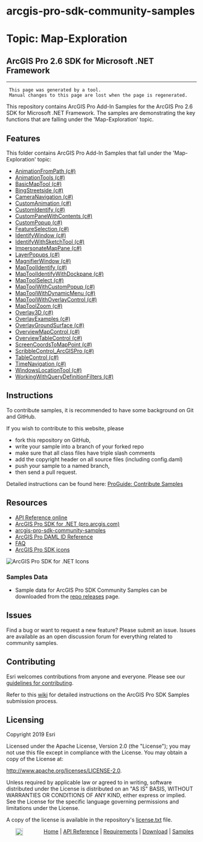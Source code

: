 # arcgis-pro-sdk-community-samples
# Topic: Map-Exploration
## ArcGIS Pro 2.6 SDK for Microsoft .NET Framework 

----------
     This page was generated by a tool.
     Manual changes to this page are lost when the page is regenerated.

This repository contains ArcGIS Pro Add-In Samples for the ArcGIS Pro 2.6 SDK for Microsoft .NET Framework.  The samples are demonstrating the key functions that are falling under the 'Map-Exploration' topic.  


## Features

This folder contains ArcGIS Pro Add-In Samples that fall under the 'Map-Exploration' topic:

* [AnimationFromPath (c#)](../../../tree/master/Map-Exploration/AnimationFromPath)  
* [AnimationTools (c#)](../../../tree/master/Map-Exploration/AnimationTools)  
* [BasicMapTool (c#)](../../../tree/master/Map-Exploration/BasicMapTool)  
* [BingStreetside (c#)](../../../tree/master/Map-Exploration/BingStreetside)  
* [CameraNavigation (c#)](../../../tree/master/Map-Exploration/CameraNavigation)  
* [CustomAnimation (c#)](../../../tree/master/Map-Exploration/CustomAnimation)  
* [CustomIdentify (c#)](../../../tree/master/Map-Exploration/CustomIdentify)  
* [CustomPaneWithContents (c#)](../../../tree/master/Map-Exploration/CustomPaneWithContents)  
* [CustomPopup (c#)](../../../tree/master/Map-Exploration/CustomPopup)  
* [FeatureSelection (c#)](../../../tree/master/Map-Exploration/FeatureSelection)  
* [IdentifyWindow (c#)](../../../tree/master/Map-Exploration/IdentifyWindow)  
* [IdentifyWithSketchTool (c#)](../../../tree/master/Map-Exploration/IdentifyWithSketchTool)  
* [ImpersonateMapPane (c#)](../../../tree/master/Map-Exploration/ImpersonateMapPane)  
* [LayerPopups (c#)](../../../tree/master/Map-Exploration/LayerPopups)  
* [MagnifierWindow (c#)](../../../tree/master/Map-Exploration/MagnifierWindow)  
* [MapToolIdentify (c#)](../../../tree/master/Map-Exploration/MapToolIdentify)  
* [MapToolIdentifyWithDockpane (c#)](../../../tree/master/Map-Exploration/MapToolIdentifyWithDockpane)  
* [MapToolSelect (c#)](../../../tree/master/Map-Exploration/MapToolSelect)  
* [MapToolWithCustomPopup (c#)](../../../tree/master/Map-Exploration/MapToolWithCustomPopup)  
* [MapToolWithDynamicMenu (c#)](../../../tree/master/Map-Exploration/MapToolWithDynamicMenu)  
* [MapToolWithOverlayControl (c#)](../../../tree/master/Map-Exploration/MapToolWithOverlayControl)  
* [MapToolZoom (c#)](../../../tree/master/Map-Exploration/MapToolZoom)  
* [Overlay3D (c#)](../../../tree/master/Map-Exploration/Overlay3D)  
* [OverlayExamples (c#)](../../../tree/master/Map-Exploration/OverlayExamples)  
* [OverlayGroundSurface (c#)](../../../tree/master/Map-Exploration/OverlayGroundSurface)  
* [OverviewMapControl (c#)](../../../tree/master/Map-Exploration/OverviewMapControl)  
* [OverviewTableControl (c#)](../../../tree/master/Map-Exploration/OverviewTableControl)  
* [ScreenCoordsToMapPoint (c#)](../../../tree/master/Map-Exploration/ScreenCoordsToMapPoint)  
* [ScribbleControl_ArcGISPro (c#)](../../../tree/master/Map-Exploration/ScribbleControl_ArcGISPro)  
* [TableControl (c#)](../../../tree/master/Map-Exploration/TableControl)  
* [TimeNavigation (c#)](../../../tree/master/Map-Exploration/TimeNavigation)  
* [WindowsLocationTool (c#)](../../../tree/master/Map-Exploration/WindowsLocationTool)  
* [WorkingWithQueryDefinitionFilters (c#)](../../../tree/master/Map-Exploration/WorkingWithQueryDefinitionFilters)  


## Instructions

To contribute samples, it is recommended to have some background on Git and GitHub. 

If you wish to contribute to this website, please  
* fork this repository on GitHub,  
* write your sample into a branch of your forked repo  
 * make sure that all class files have triple slash comments  
 * add the copyright header on all source files (including config.daml)  
* push your sample to a named branch, 
* then send a pull request.

Detailed instructions can be found here: [ProGuide: Contribute Samples](https://github.com/Esri/arcgis-pro-sdk-community-samples/wiki/ProGuide-Contribute-Samples)

## Resources

* [API Reference online](https://pro.arcgis.com/en/pro-app/sdk/api-reference)
* <a href="https://pro.arcgis.com/en/pro-app/sdk/" target="_blank">ArcGIS Pro SDK for .NET (pro.arcgis.com)</a>
* [arcgis-pro-sdk-community-samples](https://github.com/Esri/arcgis-pro-sdk-community-samples)
* [ArcGIS Pro DAML ID Reference](https://github.com/Esri/arcgis-pro-sdk/wiki/ArcGIS-Pro-DAML-ID-Reference)
* [FAQ](https://github.com/Esri/arcgis-pro-sdk/wiki/FAQ)
* [ArcGIS Pro SDK icons](https://github.com/Esri/arcgis-pro-sdk/releases/tag/2.4.0.19948)

![ArcGIS Pro SDK for .NET Icons](https://Esri.github.io/arcgis-pro-sdk/images/Home/Image-of-icons.png  "ArcGIS Pro SDK Icons")

### Samples Data

* Sample data for ArcGIS Pro SDK Community Samples can be downloaded from the [repo releases](https://github.com/Esri/arcgis-pro-sdk-community-samples/releases) page. 

## Issues

Find a bug or want to request a new feature?  Please submit an issue.  Issues are available as an open discussion forum for everything related to community samples.

## Contributing

Esri welcomes contributions from anyone and everyone. Please see our [guidelines for contributing](https://github.com/esri/contributing).

Refer to this [wiki](https://github.com/Esri/arcgis-pro-sdk-community-samples/wiki/ProGuide-Contribute-Samples) for detailed instructions on the ArcGIS Pro SDK Samples submission process.

## Licensing
Copyright 2019 Esri

Licensed under the Apache License, Version 2.0 (the "License");
you may not use this file except in compliance with the License.
You may obtain a copy of the License at:

   http://www.apache.org/licenses/LICENSE-2.0.

Unless required by applicable law or agreed to in writing, software
distributed under the License is distributed on an "AS IS" BASIS,
WITHOUT WARRANTIES OR CONDITIONS OF ANY KIND, either express or implied.
See the License for the specific language governing permissions and
limitations under the License.

A copy of the license is available in the repository's [license.txt](./License.txt) file.

&nbsp;&nbsp;&nbsp;&nbsp;&nbsp;&nbsp;<img src="http://esri.github.io/arcgis-pro-sdk/images/ArcGISPro.png"  alt="ArcGIS Pro SDK for Microsoft .NET Framework" height = "20" width = "20" align="top"  >
&nbsp;&nbsp;&nbsp;&nbsp;&nbsp;&nbsp;&nbsp;&nbsp;&nbsp;&nbsp;&nbsp;&nbsp;
[Home](https://github.com/Esri/arcgis-pro-sdk/wiki) | <a href="http://pro.arcgis.com/en/pro-app/sdk/api-reference" target="_blank">API Reference</a> | [Requirements](https://github.com/Esri/arcgis-pro-sdk/wiki#requirements) | [Download](https://github.com/Esri/arcgis-pro-sdk/wiki#installing-arcgis-pro-sdk-for-net) | <a href="http://github.com/esri/arcgis-pro-sdk-community-samples" target="_blank">Samples</a>


